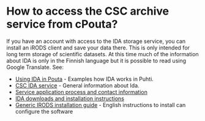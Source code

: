# How to access the CSC archive service from cPouta?

If you have an account with access to the IDA storage service, you can install an iRODS client 
and save your data there. This is only intended for long term storage of scientific datasets. 
At this time much of the information about IDA is only in the Finnish language but it is 
possible to read using Google Translate. See:

*   [Using IDA in Pouta](../../data/ida/using_ida.md) - Examples how IDA works in Puhti.
*   [CSC IDA service](https://www.tdata.fi/ida) - General information about Ida.
*   [Service application process and contact information](http://avointiede.fi/idan-kayttajaksi)
*   [IDA downloads and installation instructions](http://avointiede.fi/idan-kayttoohjeet)
*   [Generic IRODS installation guide](https://www.irods.org/index.php/Installation#Installing_Additional_Clients) - English instructions to install can configure the software
